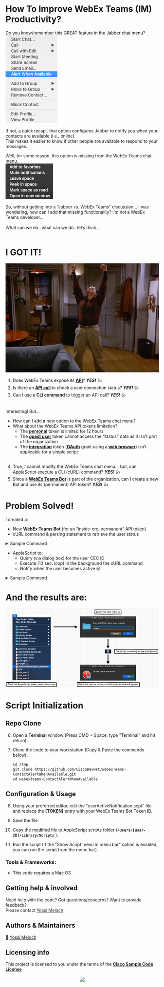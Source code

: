 # How To Improve WebEx Teams (IM) Productivity?

Do you know/remember this GREAT feature in the Jabber chat menu? <br />
![json](images/pic1-Jabber.png?raw=true "Import JSON") <br />

If not, a quick recap.. that option configures Jabber to notify you when your contacts are available (i.e., online). <br />
This makes it easier to know if other people are available to respond to your messages. <br />

Well, for some reason, this option is missing from the WebEx Teams chat menu. <br />
![json](images/pic2-WebExTeams.png?raw=true "Import JSON") <br />

So, without getting into a “Jabber vs. WebEx Teams” discussion... I was wondering, how can I add that missing functionality? I’m not a WebEx Teams developer… <br /><br />
What can we do.. what can we do.. let’s think… <br /> <br />

# I GOT IT!

![json](images/pic3-IGotIt.png?raw=true "Import JSON") <br />


1. Does WebEx Teams expose its **[API](https://developer.webex.com/docs/platform-introduction)**? ***YES!*** :thumbsup: <br />
2. Is there an **[API call](https://developer.webex.com/docs/api/v1/people/list-people)** to check a user connection status? ***YES!*** :thumbsup: <br />
3. Can I use a **[CLI command](https://community.cisco.com/t5/data-center-blogs/getting-started-with-curl/ba-p/3837348)** to trigger an API call? ***YES!*** :thumbsup: <br /> <br />

Interesting! But... <br />
  * How can I add a new option to the WebEx Teams chat menu? <br />
  * What about the WebEx Teams API tokens limitation? <br />
    - The **[personal](https://developer.webex.com/docs/api/getting-started)** token is limited for 12 hours <br />
    - The **[guest user](https://developer.webex.com/docs/guest-issuer)** token cannot access the “status” data as it isn’t part of the organization <br />
    - The **[integration](https://developer.webex.com/docs/integrations)** token (**[OAuth](https://developer.webex.com/blog/real-world-walkthrough-of-building-an-oauth-webex-integration)** grant using a **[web browser](https://github.com/marsh240sx/spark-auth-sample)**) isn’t applicable for a simple script <br /> <br />

4. True, I cannot modify the WebEx Teams chat menu… but, can AppleScript execute a CLI (cURL) command? ***YES!*** :thumbsup: <br />
5. Since a **[WebEx Teams Bot](https://developer.webex.com/docs/bots)** is part of the organization, can I create a new Bot and use its (permanent) API token? ***YES!*** :thumbsup: <br />

# Problem Solved!

I created a: <br />
  * New **[WebEx Teams Bot](https://developer.webex.com/docs/bots)** (for an “inside-org-permanent” API token)  <br />
  * cURL command & parsing statement to retrieve the user status  <br />
<details>
      <summary>Sample Command</summary>

 ```concole
curl -s --request GET --url 'https://api.ciscospark.com/v1/people?email=ymeloch%40cisco.com' --header 'Authorization: Bearer [TOKEN]' | json_pp | grep status | awk '{print $3}' | tr -dc '[:alnum:]'
 ```
</details>

  * AppleScript to:  <br />
    - Query (via dialog box) for the user CEC ID  <br />
    - Execute (10 sec. loop) in the background the cURL command  <br />
    - Notify when the user becomes active :smiley:  <br />
<details>
      <summary>Sample Command</summary>

 ```concole
 set userName to text returned of (display dialog "Enter a CEC User Name (e.g., ymeloch)" default answer "" with title "WebEx Teams - Active User Notification" with icon note)
 set theAlertText to "WebbEx Teams - Active User Notification"
 set theAlertMessage to "" & userName & " User is now active"
 set n to 1
 repeat
  	delay 10
 	set theName to do shell script "curl -s --request GET --url 'https://api.ciscospark.com/v1/people?email=" & userName & "%40cisco.com' --header 'Authorization: Bearer [TOKEN]' | json_pp | grep status | awk '{print $3}' | tr -dc '[:alnum:]'"
 	if theName = "active" then (display dialog theAlertMessage with title "WebEx Teams - Active User Notification" with icon stop buttons {"Exit"} default button "Exit" cancel button "Exit")
 end repeat
 ```
</details>


# And the results are:

![json](images/pic4-Blueprint.png?raw=true "Import JSON") <br />

# Script Initialization

## Repo Clone
6. Open a **Terminal** window (Press CMD + Space, type "Terminal" and hit return). <br />

7. Clone the code to your workstation (Copy & Paste the commands below). <br />

    ```concole
    cd /tmp
    git clone https://github.com/CiscoDevNet/webexTeams-ContactAlertWhenAvailable.git
    cd webexTeams-ContactAlertWhenAvailable
    ```

## Configuration & Usage
8. Using your preferred editor, edit the "userActiveNotification.scpt" file and replace the **[TOKEN]** entry with your WebEx Teams Bot Token ID. <br />

9. Save the file. <br />

10. Copy the modified file to AppleScript scripts folder (**`/Users/[user-ID]/Library/Scripts`** ). <br />

11. Run the script (If the "Show Script menu in menu bar" option is enabled, you can run the script from the menu bar). <br />

### Tools & Frameworks:
  * This code requires a Mac OS

## Getting help & involved
Need help with the code? Got questions/concerns? Want to provide feedback? <br />
Please contact [Yossi Meloch](mailto:ymeloch@cisco.com) <br />

## Authors & Maintainers
:email: [Yossi Meloch](mailto:ymeloch@cisco.com) <br />

## Licensing info
This project is licensed to you under the terms of the **[Cisco Sample Code License](https://github.com/CiscoDevNet/webexTeams-ContactAlertWhenAvailable/LICENSE)**


<p align="center">
    <a "><img src="https://media.giphy.com/media/1QkcK2ftkEDyJoZk6U/giphy.gif" align="center" /></a>
</p>
